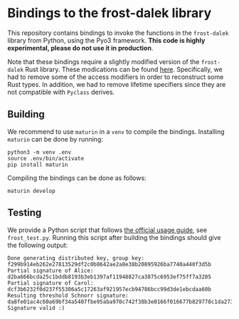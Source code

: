 # Bindings to the frost-dalek library

This repository contains bindings to invoke the functions in the `frost-dalek` library from Python, using the Pyo3 framework. **This code is highly experimental, please do not use it in production**.

Note that these bindings require a slightly modified version of the `frost-dalek` Rust library.
These modications can be found [here](https://github.com/devos50/frost-dalek/tree/bindings-compatibility).
Specifically, we had to remove some of the access modifiers in order to reconstruct some Rust types.
In addition, we had to remove lifetime specifiers since they are not compatible with `Pyclass` derives.

## Building

We recommend to use `maturin` in a `venv` to compile the bindings. Installing `maturin` can be done by running:

```
python3 -m venv .env
source .env/bin/activate
pip install maturin
```

Compiling the bindings can be done as follows:

```
maturin develop
```

## Testing

We provide a Python script that follows [the official usage guide](https://docs.rs/frost-dalek/0.2.3/frost_dalek), see `frost_test.py`.
Running this script after building the bindings should give the following output:

```
Done generating distributed key, group key: f299b914eb262e27813529df2c0b8642ae2a8e38b20895926ba7740a440f3d5b
Partial signature of Alice: d2ba666bcda25c1bddb8193b3eb1397af11948827ca3875c6953ef75ff7a3205
Partial signature of Carol: dcf3b6232f0d237f55306a5c17263af921957ecb94786bcc99d3de1ebcdaa60b
Resulting threshold Schnorr signature: da8fe01ac4c60a69bf34a5407fbe95aba970c742f38b3e0166f016677b829778c1da2732e24c6d425c4c8cf476dd945e13afc64d111cf3280327ce94bb55d900
Signature valid :)
```